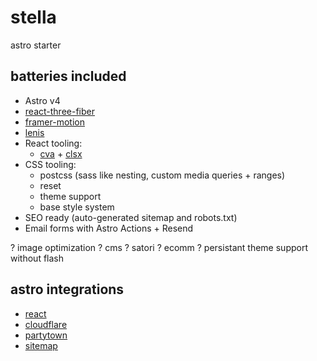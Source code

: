 # stella

astro starter

## batteries included

- Astro v4
- [react-three-fiber](https://github.com/pmndrs/react-three-fiber)
- [framer-motion](https://github.com/framer/motion)
- [lenis](https://github.com/darkroomengineering/lenis)
- React tooling:
  - [cva](https://github.com/joe-bell/cva) + [clsx](https://github.com/lukeed/clsx)
- CSS tooling:
  - postcss (sass like nesting, custom media queries + ranges)
  - reset
  - theme support
  - base style system
- SEO ready (auto-generated sitemap and robots.txt)
- Email forms with Astro Actions + Resend

? image optimization
? cms
? satori
? ecomm
? persistant theme support without flash

## astro integrations

- [react](https://github.com/withastro/astro/tree/main/packages/integrations/react/)
- [cloudflare](https://github.com/withastro/adapters/tree/main/packages/cloudflare/)
- [partytown](https://github.com/withastro/astro/tree/main/packages/integrations/partytown/)
- [sitemap](https://github.com/withastro/astro/tree/main/packages/integrations/sitemap/)

